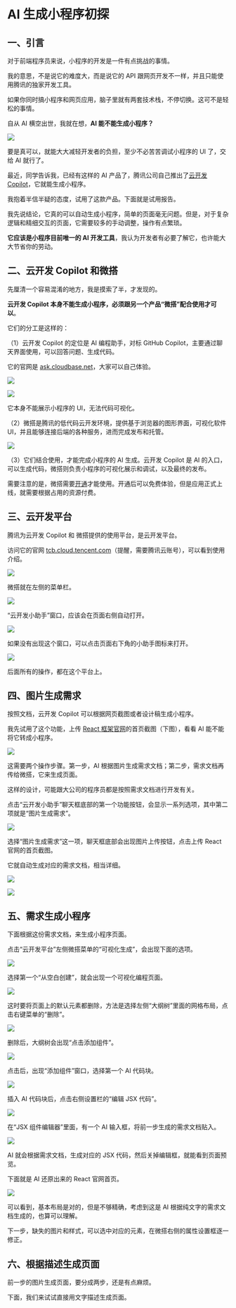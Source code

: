 # AI 生成小程序初探

## 一、引言

对于前端程序员来说，小程序的开发是一件有点挑战的事情。

我的意思，不是说它的难度大，而是说它的 API 跟网页开发不一样，并且只能使用腾讯的独家开发工具。

如果你同时搞小程序和网页应用，脑子里就有两套技术栈，不停切换。这可不是轻松的事情。

自从 AI 横空出世，我就在想，**AI 能不能生成小程序？** 

![](https://cdn.beekka.com/blogimg/asset/202412/bg2024121004.webp)

要是真可以，就能大大减轻开发者的负担，至少不必苦苦调试小程序的 UI 了，交给 AI 就行了。

最近，同学告诉我，已经有这样的 AI 产品了，腾讯公司自己推出了[云开发 Copilot](https://docs.cloudbase.net/ai/copilot/introduce)，它就能生成小程序。

我抱着半信半疑的态度，试用了这款产品。下面就是试用报告。

我先说结论，它真的可以自动生成小程序，简单的页面毫无问题。但是，对于复杂逻辑和精细交互的页面，它需要较多的手动调整，操作有点繁琐。

**它应该是小程序目前唯一的 AI 开发工具**，我认为开发者有必要了解它，也许能大大节省你的劳动。

## 二、云开发 Copilot 和微搭

先厘清一个容易混淆的地方，我是摸索了半，才发现的。

**云开发 Copilot 本身不能生成小程序，必须跟另一个产品“微搭”配合使用才可以**。

它们的分工是这样的：

（1）云开发 Copilot 的定位是 AI 编程助手，对标 GitHub Copilot，主要通过聊天界面使用，可以回答问题、生成代码。

它的官网是 [ask.cloudbase.net](http://ask.cloudbase.net/)，大家可以自己体验。

![](https://cdn.beekka.com/blogimg/asset/202412/bg2024120901.webp)

![](https://cdn.beekka.com/blogimg/asset/202412/bg2024120902.webp)

它本身不能展示小程序的 UI，无法代码可视化。

（2）微搭是腾讯的低代码云开发环境，提供基于浏览器的图形界面，可视化软件 UI，并且能够连接后端的各种服务，进而完成发布和托管。

![](https://cdn.beekka.com/blogimg/asset/202412/bg2024121005.webp)

（3）它们结合使用，才能完成小程序的 AI 生成。云开发 Copilot 是 AI 的入口，可以生成代码，微搭则负责小程序的可视化展示和调试，以及最终的发布。

需要注意的是，微搭需要[开通](https://console.cloud.tencent.com/lowcode)才能使用。开通后可以免费体验，但是应用正式上线，就需要根据占用的资源付费。

## 三、云开发平台

腾讯为云开发 Copilot 和 微搭提供的使用平台，是云开发平台。

访问它的官网 [tcb.cloud.tencent.com](https://tcb.cloud.tencent.com/dev)（提醒，需要腾讯云账号），可以看到使用介绍。

![](https://cdn.beekka.com/blogimg/asset/202412/bg2024120903.webp)

微搭就在左侧的菜单栏。

![](https://cdn.beekka.com/blogimg/asset/202412/bg2024120907.webp)

“云开发小助手”窗口，应该会在页面右侧自动打开。

![](https://cdn.beekka.com/blogimg/asset/202412/bg2024120905.webp)

如果没有出现这个窗口，可以点击页面右下角的小助手图标来打开。

![](https://cdn.beekka.com/blogimg/asset/202412/bg2024120904.webp)

后面所有的操作，都在这个平台上。

## 四、图片生成需求

按照文档，云开发 Copilot 可以根据网页截图或者设计稿生成小程序。

我先试用了这个功能，上传 [React 框架官网](https://react.dev/)的首页截图（下图），看看 AI 能不能将它转成小程序。

![](https://cdn.beekka.com/blogimg/asset/202412/bg2024120908.webp)

这需要两个操作步骤。第一步，AI 根据图片生成需求文档；第二步，需求文档再传给微搭，它来生成页面。

这样的设计，可能跟大公司的程序员都是按照需求文档进行开发有关。

点击“云开发小助手”聊天框底部的第一个功能按钮，会显示一系列选项，其中第二项就是“图片生成需求”。

![](https://cdn.beekka.com/blogimg/asset/202412/bg2024120906.webp)

选择“图片生成需求”这一项，聊天框底部会出现图片上传按钮，点击上传 React 官网的首页截图。

它就自动生成对应的需求文档，相当详细。

![](https://cdn.beekka.com/blogimg/asset/202412/bg2024120909.webp)

![](https://cdn.beekka.com/blogimg/asset/202412/bg2024121008.webp)

## 五、需求生成小程序

下面根据这份需求文档，来生成小程序页面。

点击“云开发平台”左侧微搭菜单的“可视化生成”，会出现下面的选项。

![](https://cdn.beekka.com/blogimg/asset/202412/bg2024121006.webp)

选择第一个“从空白创建”，就会出现一个可视化编程页面。

![](https://cdn.beekka.com/blogimg/asset/202412/bg2024121007.webp)

这时要将页面上的默认元素都删除，方法是选择左侧“大纲树”里面的网格布局，点击右键菜单的“删除”。

![](https://cdn.beekka.com/blogimg/asset/202412/bg2024121009.webp)

删除后，大纲树会出现“点击添加组件”。

![](https://cdn.beekka.com/blogimg/asset/202412/bg2024121010.webp)

点击后，出现“添加组件”窗口，选择第一个 AI 代码块。

![](https://cdn.beekka.com/blogimg/asset/202412/bg2024121011.webp)

插入 AI 代码块后，点击右侧设置栏的“编辑 JSX 代码”。

![](https://cdn.beekka.com/blogimg/asset/202412/bg2024121012.webp)

在“JSX 组件编辑器”里面，有一个 AI 输入框，将前一步生成的需求文档贴入。

![](https://cdn.beekka.com/blogimg/asset/202412/bg2024121013.webp)

AI 就会根据需求文档，生成对应的 JSX 代码，然后关掉编辑框，就能看到页面预览。

下面就是 AI 还原出来的 React 官网首页。

![](https://cdn.beekka.com/blogimg/asset/202412/bg2024121014.webp)

可以看到，基本布局是对的，但是不够精确，考虑到这是 AI 根据纯文字的需求文档生成的，也算可以理解。

下一步，缺失的图片和样式，可以选中对应的元素，在微搭右侧的属性设置框逐一修正。

## 六、根据描述生成页面

前一步的图片生成页面，要分成两步，还是有点麻烦。

下面，我们来试试直接用文字描述生成页面。

